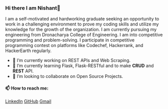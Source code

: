 ### Hi there I am Nishant👋

<!--
**el-psy-congroooo/el-psy-congroooo** is a ✨ _special_ ✨ repository because its `README.md` (this file) appears on your GitHub profile.

Here are some ideas to get you started:

- 🔭 I’m currently working on ...
- 🌱 I’m currently learning ...
- 👯 I’m looking to collaborate on ...
- 🤔 I’m looking for help with ...
- 💬 Ask me about ...
- 📫 How to reach me: ...
- 😄 Pronouns: ...
- ⚡ Fun fact: ...
-->

I am a self-motivated and hardworking graduate seeking an opportunity to work in a challenging environment to prove my coding skills and utilize my knowledge for the growth of the organization. I am currently pursuing my engineering from Dronacharya College of Engineering. I am into competitive programming and problem-solving. I participate in competitive programming contest on platforms like Codechef, Hackerrank, and HackerEarth regularly.


* 🔭 I’m currently working on REST APIs and Web Scraping.
* 🌱 I’m currently learning Flask, Flask-RESTful and to make **CRUD** and **REST** API.
* 👯 I’m looking to collaborate on Open Source Projects.

#### 📫 How to reach me:

[LinkedIn](https://www.linkedin.com/in/nishant-awasthi-1970b3193/) [GitHub](https://github.com/el-psy-congroooo) [Gmail](nishantawasthi00@gmail.com)
